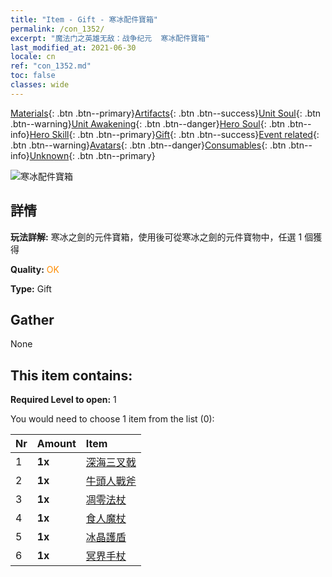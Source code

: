 ```yaml
---
title: "Item - Gift - 寒冰配件寶箱"
permalink: /con_1352/
excerpt: "魔法门之英雄无敌：战争纪元  寒冰配件寶箱"
last_modified_at: 2021-06-30
locale: cn
ref: "con_1352.md"
toc: false
classes: wide
---
```

 [Materials](/ItemsCN/){: .btn .btn--primary}[Artifacts](/ItemsCN/Artifacts/){: .btn .btn--success}[Unit Soul](/ItemsCN/UnitSoul/){: .btn .btn--warning}[Unit Awakening](/ItemsCN/UnitAwakening/){: .btn .btn--danger}[Hero Soul](/ItemsCN/HeroSoul/){: .btn .btn--info}[Hero Skill](/ItemsCN/HeroSkill/){: .btn .btn--primary}[Gift](/ItemsCN/Gift/){: .btn .btn--success}[Event related](/ItemsCN/Events/){: .btn .btn--warning}[Avatars](/ItemsCN/Avatars/){: .btn .btn--danger}[Consumables](/ItemsCN/Consumables/){: .btn .btn--info}[Unknown](/ItemsCN/Unknown/){: .btn .btn--primary}

 ![寒冰配件寶箱](/images/t/i_906029.png)

## 詳情
 **玩法詳解:** 寒冰之劍的元件寶箱，使用後可從寒冰之劍的元件寶物中，任選 1 個獲得

 **Quality:** <span style="color: #FF8C00">OK</span>

 **Type:** Gift

## Gather

  None

## This item contains:

 **Required Level to open:** 1

 You would need to choose 1 item from the list (0):

  | Nr | Amount |     Item    |
  |:---|:-------|:------------|
  | 1 |  **1x** | [深海三叉戟](/cn/Items/art_160/) |  | 
  | 2 |  **1x** | [牛頭人戰斧](/cn/Items/art_161/) |  | 
  | 3 |  **1x** | [凋零法杖](/cn/Items/art_162/) |  | 
  | 4 |  **1x** | [食人魔杖](/cn/Items/art_163/) |  | 
  | 5 |  **1x** | [冰晶護盾](/cn/Items/art_164/) |  | 
  | 6 |  **1x** | [冥界手杖](/cn/Items/art_165/) |  | 
